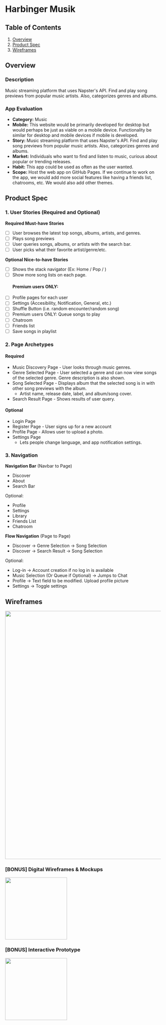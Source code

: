# Harbinger Musik

## Table of Contents
1. [Overview](#Overview)
1. [Product Spec](#Product-Spec)
1. [Wireframes](#Wireframes)

## Overview
### Description
Music streaming platform that uses Napster's API. Find and play song previews from popular music artists. Also, categorizes genres and albums.

### App Evaluation
- **Category:** Music
- **Mobile:** This website would be primarily developed for desktop but would perhaps be just as viable on a mobile device. Functionality be similar for desktop and mobile devices if mobile is developed.
- **Story:** Music streaming platform that uses Napster's API. Find and play song previews from popular music artists. Also, categorizes genres and albums.
- **Market:** Individuals who want to find and listen to music, curious about popular or trending releases.
- **Habit:** This app could be used as often as the user wanted.
- **Scope:** Host the web app on GitHub Pages. If we continue to work on the app, we would add more social features like having a friends list, chatrooms, etc. We would also add other themes.

## Product Spec
### 1. User Stories (Required and Optional)

**Required Must-have Stories**

- [ ] User browses the latest top songs, albums, artists, and genres.
- [ ] Plays song previews
- [ ] User queries songs, albums, or artists with the search bar.
- [ ] User picks what their favorite artist/genre/etc.

**Optional Nice-to-have Stories**
- [ ] Shows the stack navigator (Ex: Home / Pop / )
- [ ] Show more song lists on each page.
    #### Premium users ONLY:
- [ ] Profile pages for each user
- [ ] Settings (Accesibility, Notification, General, etc.)
- [ ] Shuffle Button (i.e. random encounter/random song)
- [ ] Premium users ONLY: Queue songs to play
- [ ] Chatroom
- [ ] Friends list
- [ ] Save songs in playlist

### 2. Page Archetypes
#### Required
* Music Discovery Page - User looks through music genres.
* Genre Selected Page - User selected a genre and can now view songs of the selected genre. Genre description is also shown.
* Song Selected Page - Displays album that the selected song is in with other song previews with the album. 
    * Artist name, release date, label, and album/song cover.
* Search Result Page - Shows results of user query.

#### Optional
* Login Page
* Register Page - User signs up for a new account
* Profile Page - Allows user to upload a photo.
* Settings Page
   * Lets people change language, and app notification settings.

### 3. Navigation

**Navigation Bar** (Navbar to Page)

* Discover
* About
* Search Bar

Optional:
* Profile
* Settings
* Library
* Friends List
* Chatroom

**Flow Navigation** (Page to Page)
* Discover -> Genre Selection -> Song Selection
* Discover -> Search Result -> Song Selection

Optional:
* Log-in -> Account creation if no log in is available
* Music Selection (Or Queue if Optional) -> Jumps to Chat
* Profile -> Text field to be modified. Upload profile picture
* Settings -> Toggle settings


## Wireframes
<img src="wireframe1.jpg" width=800><br>

### [BONUS] Digital Wireframes & Mockups
<img src="wireframe2.jpg" height=200>

### [BONUS] Interactive Prototype
<img src="wireframe3.gif" width=200>